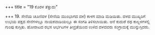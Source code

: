 +++
title = "19 ಕೊರಳ ತೆತ್ತುದು"

+++
19. ಸೇನೆಯ ಚೂಣಿದಳ (ಸೇನೆಯ ಮುಂಭಾಗದ ದಳ) ಕಾಳಗ ಮಾಡಿ ಮಡಿಯಿತು. ದಳದ ಮುಖ್ಯರಿಗೆ ಉಭಯ ಪಕ್ಷದ ಸೇನೆಗಳಲ್ಲೂ ನಾಯಕವಾಡಿಯಲ್ಲೂ ಈ ಸಂಗತಿ ತಿಳಿಸಲಾಯಿತು. ಆನೆ ಕುದುರೆ ರಥ ಕಾಲ್ದಳಗಳಲ್ಲಿ ಗುಂಪು ಕುಗ್ಗಿತು. ಹೋರಾಟದ ರಭಸ ಆರ್ಭಟಗಳ ತೀವ್ರತೆಯಿಂದ ಉಳಿದ ದಳದವರು ಸಂಗ್ರಾಮಕ್ಕೆ ಮುನ್ನುಗ್ಗಿದರು.